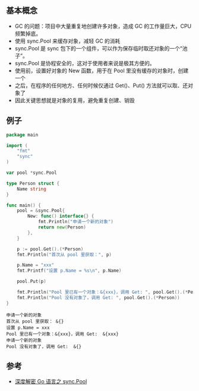 ## 基本概念

- GC 的问题：项目中大量重复地创建许多对象，造成 GC 的工作量巨大，CPU 频繁掉底。
- 使用 sync.Pool 来缓存对象，减轻 GC 的消耗
- sync.Pool 是 sync 包下的一个组件，可以作为保存临时取还对象的一个“池子”。
- sync.Pool 是协程安全的，这对于使用者来说是极其方便的。
- 使用前，设置好对象的 New 函数，用于在 Pool 里没有缓存的对象时，创建一个
- 之后，在程序的任何地方、任何时候仅通过 Get()、Put() 方法就可以取、还对象了
- 因此关键思想就是对象的复用，避免重复创建、销毁

## 例子

```go
package main

import (
	"fmt"
	"sync"
)

var pool *sync.Pool

type Person struct {
	Name string
}

func main() {
	pool = &sync.Pool{
		New: func() interface{} {
			fmt.Println("申请一个新的对象")
			return new(Person)
		},
	}

	p := pool.Get().(*Person)
	fmt.Println("首次从 pool 里获取：", p)

	p.Name = "xxx"
	fmt.Printf("设置 p.Name = %s\n", p.Name)

	pool.Put(p)

	fmt.Println("Pool 里已有一个对象：&{xxx}，调用 Get: ", pool.Get().(*Person))
	fmt.Println("Pool 没有对象了，调用 Get: ", pool.Get().(*Person))
}
```

```
申请一个新的对象
首次从 pool 里获取： &{}
设置 p.Name = xxx
Pool 里已有一个对象：&{xxx}，调用 Get:  &{xxx}
申请一个新的对象
Pool 没有对象了，调用 Get:  &{}
```




## 参考

- [深度解密 Go 语言之 sync.Pool](https://www.cnblogs.com/qcrao-2018/p/12736031.html)